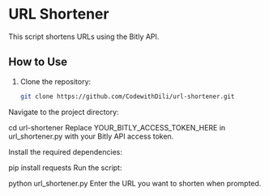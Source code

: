 # URL Shortener

This script shortens URLs using the Bitly API.

## How to Use ##

1. Clone the repository:
   ```bash
   git clone https://github.com/CodewithDili/url-shortener.git
Navigate to the project directory:

cd url-shortener
Replace YOUR_BITLY_ACCESS_TOKEN_HERE in url_shortener.py with your Bitly API access token.

Install the required dependencies:

pip install requests
Run the script:

python url_shortener.py
Enter the URL you want to shorten when prompted.
